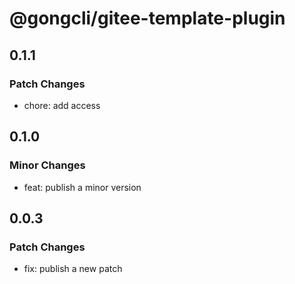 # @gongcli/gitee-template-plugin

## 0.1.1

### Patch Changes

- chore: add access

## 0.1.0

### Minor Changes

- feat: publish a minor version

## 0.0.3

### Patch Changes

- fix: publish a new patch
